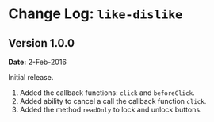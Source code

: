 Change Log: `like-dislike`
===================================

## Version 1.0.0

**Date:** 2-Feb-2016

Initial release.

1. Added the callback functions: `click` and `beforeClick`.
2. Added ability to cancel a call the callback function `click`.
3. Added the method `readOnly` to lock and unlock buttons.